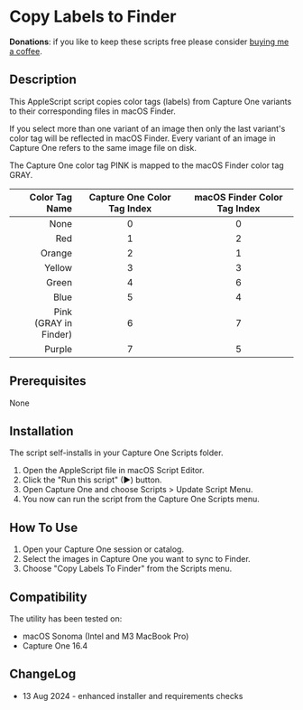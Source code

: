 # Copy Labels to Finder

**Donations**: if you like to keep these scripts free please consider [buying me a coffee](https://buymeacoffee.com/walterrowe).

## Description

This AppleScript script copies color tags (labels) from Capture One variants to their corresponding files in macOS Finder.

If you select more than one variant of an image then only the last variant's color tag will be reflected in macOS Finder. Every variant of an image in Capture One refers to the same image file on disk.

The Capture One color tag PINK is mapped to the macOS Finder color tag GRAY.

| Color Tag Name | Capture One Color Tag Index | macOS Finder Color Tag Index |
| ---: | :--: | :--: |
| None | 0 | 0 |
| Red | 1 | 2 |
| Orange | 2 | 1 |
| Yellow | 3 | 3 |
| Green | 4 | 6 |
| Blue | 5 | 4 |
| Pink<br>(GRAY in Finder) | 6 | 7 |
| Purple | 7 | 5 |

## Prerequisites

None

## Installation

The script self-installs in your Capture One Scripts folder.

1. Open the AppleScript file in macOS Script Editor.
1. Click the "Run this script" (&#9654;) button.
1. Open Capture One and choose Scripts > Update Script Menu.
1. You now can run the script from the Capture One Scripts menu.

## How To Use

1. Open your Capture One session or catalog.
2. Select the images in Capture One you want to sync to Finder.
3. Choose "Copy Labels To Finder" from the Scripts menu.

## Compatibility

The utility has been tested on:

- macOS Sonoma (Intel and M3 MacBook Pro)
- Capture One 16.4

## ChangeLog

- 13 Aug 2024 - enhanced installer and requirements checks
